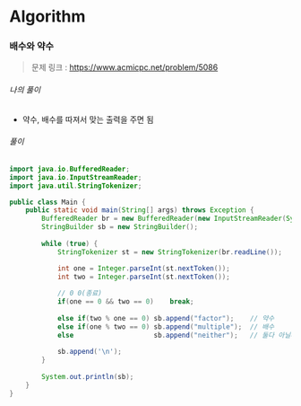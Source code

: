 # Algorithm

### 배수와 약수

> 문제 링크 : https://www.acmicpc.net/problem/5086



###### 나의 풀이

* 약수, 배수를 따져서 맞는 출력을 주면 됨




###### 풀이

~~~java
import java.io.BufferedReader;
import java.io.InputStreamReader;
import java.util.StringTokenizer;

public class Main {
	public static void main(String[] args) throws Exception {
		BufferedReader br = new BufferedReader(new InputStreamReader(System.in));
		StringBuilder sb = new StringBuilder();
		
		while (true) {
			StringTokenizer st = new StringTokenizer(br.readLine());

			int one = Integer.parseInt(st.nextToken());
			int two = Integer.parseInt(st.nextToken());
			
            // 0 0(종료)
			if(one == 0 && two == 0)	break;
			
			else if(two % one == 0)	sb.append("factor");	// 약수
			else if(one % two == 0)	sb.append("multiple");	// 배수
			else					sb.append("neither");	// 둘다 아닐때
			
			sb.append('\n');
		}
		
		System.out.println(sb);
	}
}
~~~